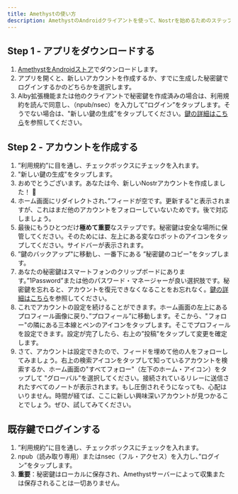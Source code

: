 ```yaml
---
title: Amethystの使い方
description: AmethystのAndroidクライアントを使って、Nostrを始めるためのステップバイステップ・ガイドを説明します。
---
```


## Step 1 - アプリをダウンロードする

1. [AmethystをAndroidストア](https://play.google.com/store/apps/details?id=com.vitorpamplona.amethyst)でダウンロードします。
2. アプリを開くと、新しいアカウントを作成するか、すでに生成した秘密鍵でログインするかのどちらかを選択します。
3. Alby拡張機能または他のクライアントで秘密鍵を作成済みの場合は、利用規約を読んで同意し、（npub/nsec）を入力して”ログイン”をタップします。そうでない場合は、"新しい鍵の生成"をタップしてください。[鍵の詳細はこちら](/jp/get-started#understanding-keys)を参照してください。

## Step 2 - アカウントを作成する

1. ”利用規約”に目を通し、チェックボックスにチェックを入れます。
2. "新しい鍵の生成"をタップします。
3. おめでとうございます。あなたは今、新しいNostrアカウントを作成しました！ 🤙
4. ホーム画面にリダイレクトされ、”フィードが空です。更新する"と表示されますが、これはまだ他のアカウントをフォローしていないためです。後で対応しましょう。
5. 最後にもうひとつだけ**極めて重要**なステップです。秘密鍵は安全な場所に保管してください。そのためには、左上にある変なロボットのアイコンをタップしてください。サイドバーが表示されます。
6. ”鍵のバックアップ"に移動し、一番下にある ”秘密鍵のコピー"をタップします。
7. あなたの秘密鍵はスマートフォンのクリップボードにあります。”1Password”または他のパスワード・マネージャーが良い選択肢です。秘密鍵を忘れると、アカウントを復元できなくなることをお忘れなく。[鍵の詳細はこちら](/jp/get-started#understanding-keys)を参照してください。
8. これでアカウントの設定を続けることができます。ホーム画面の左上にあるプロフィール画像に戻り、”プロフィール”に移動します。そこから、"フォロー"の隣にある三本線とペンのアイコンをタップします。そこでプロフィールを設定できます。設定が完了したら、右上の”投稿”をタップして変更を確定します。
9. さて、アカウントは設定できたので、フィードを埋めて他の人をフォローしてみましょう。右上の検索アイコンをタップして知っているアカウントを検索するか、ホーム画面の"すべてフォロー"（左下のホーム・アイコン）をタップして "グローバル"を選択してください。接続されているリレーに送信されたすべてのノートが表示されます。もし圧倒されそうになっても、心配はいりません。時間が経てば、ここに新しい興味深いアカウントが見つかることでしょう。ぜひ、試してみてください。

## 既存鍵でログインする

1. ”利用規約”に目を通し、チェックボックスにチェックを入れます。
2. npub（読み取り専用）またはnsec（フル・アクセス）を入力し、”ログイン”をタップします。
3. **重要**：秘密鍵はローカルに保存され、Amethystサーバーによって収集または保存されることは一切ありません。
